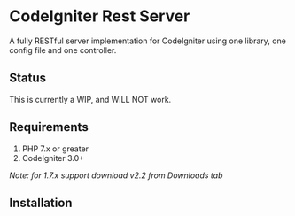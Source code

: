 # CodeIgniter Rest Server

A fully RESTful server implementation for CodeIgniter using one library, one config file and one controller.

## Status

This is currently a WIP, and WILL NOT work.

## Requirements

1. PHP 7.x or greater
2. CodeIgniter 3.0+

_Note: for 1.7.x support download v2.2 from Downloads tab_

## Installation
